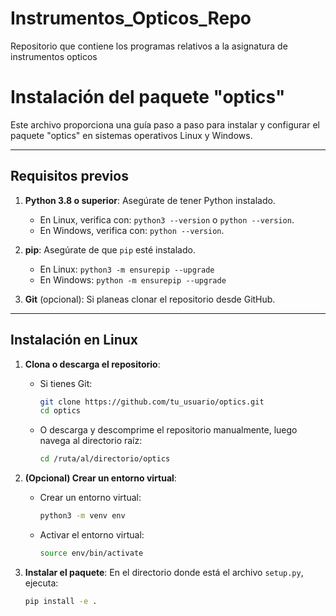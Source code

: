 # Instrumentos_Opticos_Repo
 Repositorio que contiene los programas relativos a la asignatura de instrumentos opticos

# Instalación del paquete "optics"

Este archivo proporciona una guía paso a paso para instalar y configurar el paquete "optics" en sistemas operativos Linux y Windows.

---

## Requisitos previos

1. **Python 3.8 o superior**: Asegúrate de tener Python instalado.
   - En Linux, verifica con: `python3 --version` o `python --version`.
   - En Windows, verifica con: `python --version`.

2. **pip**: Asegúrate de que `pip` esté instalado.
   - En Linux: `python3 -m ensurepip --upgrade`
   - En Windows: `python -m ensurepip --upgrade`

3. **Git** (opcional): Si planeas clonar el repositorio desde GitHub.

---

## Instalación en Linux

1. **Clona o descarga el repositorio**:
   - Si tienes Git:  
     ```bash
     git clone https://github.com/tu_usuario/optics.git
     cd optics
     ```
   - O descarga y descomprime el repositorio manualmente, luego navega al directorio raíz:
     ```bash
     cd /ruta/al/directorio/optics
     ```

2. **(Opcional) Crear un entorno virtual**:
   - Crear un entorno virtual:
     ```bash
     python3 -m venv env
     ```
   - Activar el entorno virtual:
     ```bash
     source env/bin/activate
     ```

3. **Instalar el paquete**:
   En el directorio donde está el archivo `setup.py`, ejecuta:
   ```bash
   pip install -e .
